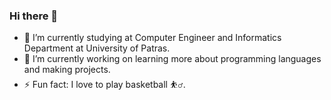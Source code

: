 ### Hi there 👋
- 🌱 I’m currently studying at Computer Engineer and Informatics Department at University of Patras.
- 🔭 I’m currently working on learning more about programming languages and making projects.
- ⚡ Fun fact: I love to play basketball ⛹️‍♂️.
<!--
**IBilba/IBilba** is a ✨ _special_ ✨ repository because its `README.md` (this file) appears on your GitHub profile.

Here are some ideas to get you started:

- 🔭 I’m currently working on ...
- 🌱 I’m currently learning ...
- 👯 I’m looking to collaborate on ...
- 🤔 I’m looking for help with ...
- 💬 Ask me about ...
- 📫 How to reach me: ...
- 😄 Pronouns: ...
- ⚡ Fun fact: ...
-->
